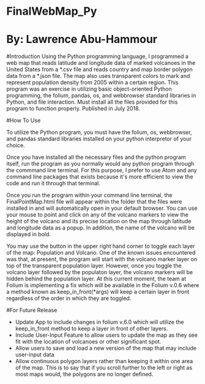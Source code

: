 # FinalWebMap_Py
# By: Lawrence Abu-Hammour
#Introduction
Using the Python programming language, I programmed a web map that reads latitude and longitude data of marked volcanoes in the United States from a *.csv file and reads country and map border polygon data from a *.json file. The map also uses transparent colors to mark and represent population density from 2005 within a certain region. This program was an exercise in utilizing basic object-oriented Python programming, the folium, pandas, os, and webbrowser standard libraries in Python, and file interaction. Must install all the files provided for this program to function properly. Published in July 2018.

#How To Use

To utilize the Python program, you must have the folium, os, webbrowser, and pandas standard libraries installed on your python interpretor of your choice.

Once you have installed all the necessary files and the python program itself, run the program as you normally would any python program through the commmand line terminal. For this purpose, I prefer to use Atom and any command line packages that exists because it's more efficient to view the code and run it through that terminal.

Once you run the program within your command line terminal, the FinalPointMap.html file will appear within the folder that the files were installed in and will automatically open in your default browser. You can use your mouse to point and click on any of the volcano markers to view the height of the volcano and its precise location on the map through latitude and longitude data as a popup. In addition, the name of the volcano will be displayed in bold.

You may use the button in the upper right hand corner to toggle each layer of the map: Population and Volcano. One of the known issues encountered was that, at present, the program will start with the volcano marker layer on top of the transparent population layer. However, once you toggle the volcano layer followed by the populaton layer, the volcano markers will be hidden behind the population layer. At this current moment, the team at Folium is implementing a fix which will be available in the Folium v.0.6 where a method known as keep_in_front(*args) will keep a certain layer in front regardless of the order in which they are toggled.

#For Future Release

- Update App to include changes in folium v.6.0 which will utilize the keep_in_front method to keep a layer in front of other layers.
- Include User-Input Feature to allow users to update the map as they see fit with the location of volcanoes or other significant spot.
- Allow users to save and load a new version of the map that may include user-input data
- Allow continuous polygon layers rather than keeping it within one area of the map. This is to say that if you scroll further to the left or right as most maps would, the polygons are no longer defined.
